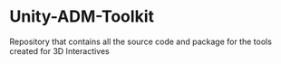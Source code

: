# Unity-ADM-Toolkit
Repository that contains all the source code and package for the tools created for 3D Interactives
